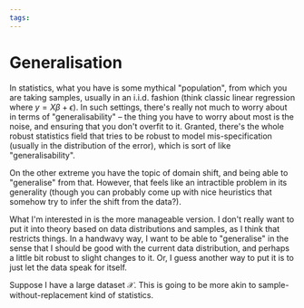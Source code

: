 ```yaml
---
tags:
---
```


# Generalisation

In statistics, what you have is some mythical "population", from which you are taking samples, usually in an i.i.d. fashion (think classic linear regression where $y = X\beta + \epsilon$). In such settings, there's really not much to worry about in terms of "generalisability" – the thing you have to worry about most is the noise, and ensuring that you don't overfit to it. Granted, there's the whole robust statistics field that tries to be robust to model mis-specification (usually in the distribution of the error), which is sort of like "generalisability".

On the other extreme you have the topic of domain shift, and being able to "generalise" from that. However, that feels like an intractible problem in its generality (though you can probably come up with nice heuristics that somehow try to infer the shift from the data?).

What I'm interested in is the more manageable version. I don't really want to put it into theory based on data distributions and samples, as I think that restricts things. In a handwavy way, I want to be able to "generalise" in the sense that I should be good with the current data distribution, and perhaps a little bit robust to slight changes to it. Or, I guess another way to put it is to just let the data speak for itself.

Suppose I have a large dataset $\mathcal{X}$. This is going to be more akin to sample-without-replacement kind of statistics. 